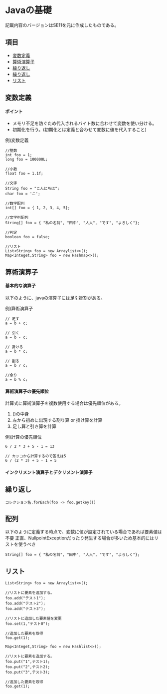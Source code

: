 # Javaの基礎

記載内容のバージョンはSE11を元に作成したものである。

## 項目
- [変数定義](#変数定義)
- [算術演算子](#算術演算子)
- [繰り返し](#繰り返し)
- [繰り返し](#配列)
- [リスト](#リスト)


## 変数定義

#### ポイント
- メモリ不足を防ぐため代入されるバイト数に合わせて変数を使い分ける。
- 初期化を行う。(初期化とは定義と合わせて変数に値を代入すること)

例)変数定義
```
//整数
int foo = 1;
long foo = 100000L;

//小数
float foo = 1.1f;

//文字
String foo = "こんにちは";
char foo = 'こ';

//数字配列
int[] foo = { 1, 2, 3, 4, 5};

//文字列配列
String[] foo = { "私の名前", "田中", "人人", "です", "よろしく"};

//判定
boolean foo = false;

//リスト
List<String> foo = new Arraylist<>();
Map<Integet,String> foo = new Hashmap<>();
```



## 算術演算子

#### 基本的な演算子
以下のように、javaの演算子には足引掛割がある。

例)算術演算子
```
// 足す
a = b + c;

// 引く
a = b - c;

// 掛ける
a = b * c;

// 割る
a = b / c;

//余り
a = b % c;
```

#### 算術演算子の優先順位
計算式に算術演算子を複数使用する場合は優先順位がある。

1. ()の中身
2. 左から初めに出現する割り算 or 掛け算を計算
3. 足し算と引き算を計算

例)計算の優先順位
```
6 / 2 * 3 + 5 - 1 = 13

// カッコから計算するので答えは5
6 / (2 * 3) + 5 - 1 = 5
```

#### インクリメント演算子とデクリメント演算子

## 繰り返し

```
コレクション名.forEach(foo -> foo.getkey())

```

## 配列

以下のように定義する時点で、変数に値が設定されている場合であれば要素値は不要
正直、NullpointExceptionだったり発生する場合が多いため基本的にはリストを使うべき
```
String[] foo = { "私の名前", "田中", "人人", "です", "よろしく"};
```

## リスト

```
List<String> foo = new Arraylist<>();

//リストに要素を追加する。
foo.add("テスト1");
foo.add("テスト2");
foo.add("テスト3");

//リストに追加した要素値を変更
foo.set(1,"テスト0");

//追加した要素を取得
foo.get(1);

Map<Integet,String> foo = new Hashlist<>();

//リストに要素を追加する。
foo.put("1",テスト1);
foo.put("2",テスト2);
foo.put("3",テスト3);

//追加した要素を取得
foo.get(1);
```

